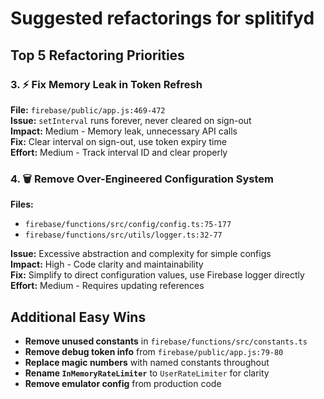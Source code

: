 # Suggested refactorings for splitifyd

## Top 5 Refactoring Priorities




### 3. ⚡ **Fix Memory Leak in Token Refresh**
**File:** `firebase/public/app.js:469-472`  
**Issue:** `setInterval` runs forever, never cleared on sign-out  
**Impact:** Medium - Memory leak, unnecessary API calls  
**Fix:** Clear interval on sign-out, use token expiry time  
**Effort:** Medium - Track interval ID and clear properly  

### 4. 🗑️ **Remove Over-Engineered Configuration System**
**Files:**
- `firebase/functions/src/config/config.ts:75-177`
- `firebase/functions/src/utils/logger.ts:32-77`

**Issue:** Excessive abstraction and complexity for simple configs  
**Impact:** High - Code clarity and maintainability  
**Fix:** Simplify to direct configuration values, use Firebase logger directly  
**Effort:** Medium - Requires updating references  

## Additional Easy Wins

- **Remove unused constants** in `firebase/functions/src/constants.ts`
- **Remove debug token info** from `firebase/public/app.js:79-80` 
- **Replace magic numbers** with named constants throughout
- **Rename `InMemoryRateLimiter`** to `UserRateLimiter` for clarity
- **Remove emulator config** from production code